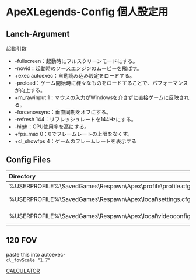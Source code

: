 # ApeXLegends-Config 個人設定用

## Lanch-Argument
起動引数
- -fullscreen：起動時にフルスクリーンモードにする。
- -novid：起動時のソースエンジンのムービーを飛ばす。
- +exec autoexec：自動読み込み設定をロードする。
- -preload：ゲーム開始時に様々なものをロードすることで、パフォーマンスが向上する。
- +m_rawinput 1：マウスの入力がWindowsを介さずに直接ゲームに反映される。
- -forcenovsync：垂直同期をオフにする。
- -refresh 144：リフレッシュレートを144Hzにする。
- -high：CPU使用率を高にする。
- +fps_max 0：0でフレームレートの上限をなくす。
- +cl_showfps 4：ゲームのフレームレートを表示する
## Config Files

|Directory|Variable|
|:--|--:|
|%USERPROFILE%\SavedGames\Respawn\Apex\profile\profile.cfg|cl_fovScale|
|%USERPROFILE%\SavedGames\Respawn\Apex\local\settings.cfg|mouse_sensitivity mouse_zoomed_sensitivity_scalar_0|
|%USERPROFILE%\SavedGames\Respawn\Apex\local\videoconfig.txt|setting.defaultres setting.defaultresheight|

## 120 FOV
paste this into autoexec- <br>
`cl_fovScale "1.7"`

[CALCULATOR](https://jscalc.io/embed/Q1gf45VCY4tmm2dq?utm_medium=referral&utm_campaign=JSCalc%20Blog&utm_source=JSCalc%20blog)

